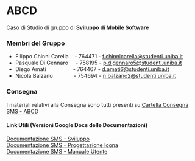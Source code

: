 # ABCD

Caso di Studio di gruppo di **Sviluppo di Mobile Software**

### Membri del Gruppo
- Filippo Chinni Carella&nbsp;&nbsp;&nbsp;                                                                           - 764471 - f.chinnicarella@studenti.uniba.it
- Pasquale Di Gennaro&nbsp;&nbsp;&nbsp;&nbsp;                                                                        - 758195 - p.digennaro5@studenti.uniba.it
- Diego Amati&nbsp;&nbsp;&nbsp;&nbsp;&nbsp;&nbsp;&nbsp;&nbsp;&nbsp;&nbsp;&nbsp;&nbsp;&nbsp;&nbsp;&nbsp;&nbsp;&nbsp;  - 764467 - d.amati6@studenti.uniba.it
- Nicola Balzano&nbsp;&nbsp;&nbsp;&nbsp;&nbsp;&nbsp;&nbsp;&nbsp;&nbsp;&nbsp;&nbsp;&nbsp;&nbsp;                       - 754694 - n.balzano2@studenti.uniba.it

### Consegna
I materiali relativi alla Consegna sono tutti presenti su [Cartella Consegna SMS - ABCD](https://unibari-my.sharepoint.com/:f:/g/personal/f_chinnicarella_studenti_uniba_it/EudTsJO7ESBCne--sbFTPlcB14U-ZsS1qHqU-KlHOCYU8A?e=1Axqsi)

#### Link Utili (Versioni Google Docs delle Documentazioni)
[Documentazione SMS - Sviluppo](https://docs.google.com/document/d/1MxPoTQ4-u34BvvMwY7dz4-nAXZBiK7o3bSSQS1MC34k/edit?usp=drive_link)<br>
[Documentazione SMS - Progettazione Icona](https://docs.google.com/document/d/1THEak-fdt5yi9-NPtGX5_4eC0jSdUH3LI5cWFlz5MNc/edit?usp=drive_link)<br>
[Documentazione SMS - Manuale Utente](https://docs.google.com/document/d/1MxPoTQ4-u34BvvMwY7dz4-nAXZBiK7o3bSSQS1MC34k/edit?usp=drive_link)<br>

